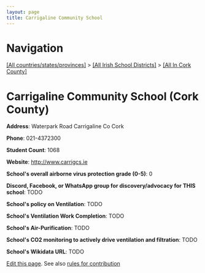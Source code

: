 ```yaml
---
layout: page
title: Carrigaline Community School
---
```

# Navigation

[[All countries/states/provinces]](../../..) > [[All Irish School Districts]](../..) > [[All In Cork County]](..)

# Carrigaline Community School (Cork County)

**Address**: Waterpark Road Carrigaline Co Cork

**Phone**: 021-4372300

**Student Count**: 1068

**Website**: <http://www.carrigcs.ie>

**School's overall airborne virus protection grade (0-5)**: 0

**Discord, Facebook, or WhatsApp group for discovery/advocacy for THIS school**: TODO

**School's policy on Ventilation**: TODO

**School's Ventilation Work Completion**: TODO

**School's Air-Purification**: TODO

**School's CO2 monitoring to actively drive ventilation and filtration**: TODO

**School's Wikidata URL**: TODO


[Edit this page](https://github.com/ventilate-schools/Ireland/edit/main/./Cork_County/Carrigaline_Community_School.md). See also [rules for contribution](../../../contribution-rules/)